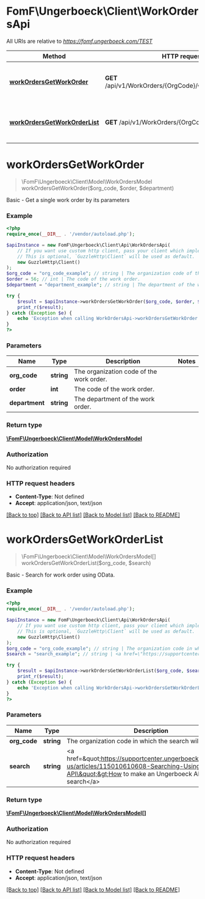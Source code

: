 # FomF\Ungerboeck\Client\WorkOrdersApi

All URIs are relative to *https://fomf.ungerboeck.com/TEST*

Method | HTTP request | Description
------------- | ------------- | -------------
[**workOrdersGetWorkOrder**](WorkOrdersApi.md#workOrdersGetWorkOrder) | **GET** /api/v1/WorkOrders/{OrgCode}/{Order}/{Department} | Basic - Get a single work order by its parameters
[**workOrdersGetWorkOrderList**](WorkOrdersApi.md#workOrdersGetWorkOrderList) | **GET** /api/v1/WorkOrders/{OrgCode} | Basic - Search for work order using OData.


# **workOrdersGetWorkOrder**
> \FomF\Ungerboeck\Client\Model\WorkOrdersModel workOrdersGetWorkOrder($org_code, $order, $department)

Basic - Get a single work order by its parameters

### Example
```php
<?php
require_once(__DIR__ . '/vendor/autoload.php');

$apiInstance = new FomF\Ungerboeck\Client\Api\WorkOrdersApi(
    // If you want use custom http client, pass your client which implements `GuzzleHttp\ClientInterface`.
    // This is optional, `GuzzleHttp\Client` will be used as default.
    new GuzzleHttp\Client()
);
$org_code = "org_code_example"; // string | The organization code of the work order.
$order = 56; // int | The code of the work order.
$department = "department_example"; // string | The department of the work order.

try {
    $result = $apiInstance->workOrdersGetWorkOrder($org_code, $order, $department);
    print_r($result);
} catch (Exception $e) {
    echo 'Exception when calling WorkOrdersApi->workOrdersGetWorkOrder: ', $e->getMessage(), PHP_EOL;
}
?>
```

### Parameters

Name | Type | Description  | Notes
------------- | ------------- | ------------- | -------------
 **org_code** | **string**| The organization code of the work order. |
 **order** | **int**| The code of the work order. |
 **department** | **string**| The department of the work order. |

### Return type

[**\FomF\Ungerboeck\Client\Model\WorkOrdersModel**](../Model/WorkOrdersModel.md)

### Authorization

No authorization required

### HTTP request headers

 - **Content-Type**: Not defined
 - **Accept**: application/json, text/json

[[Back to top]](#) [[Back to API list]](../../README.md#documentation-for-api-endpoints) [[Back to Model list]](../../README.md#documentation-for-models) [[Back to README]](../../README.md)

# **workOrdersGetWorkOrderList**
> \FomF\Ungerboeck\Client\Model\WorkOrdersModel[] workOrdersGetWorkOrderList($org_code, $search)

Basic - Search for work order using OData.

### Example
```php
<?php
require_once(__DIR__ . '/vendor/autoload.php');

$apiInstance = new FomF\Ungerboeck\Client\Api\WorkOrdersApi(
    // If you want use custom http client, pass your client which implements `GuzzleHttp\ClientInterface`.
    // This is optional, `GuzzleHttp\Client` will be used as default.
    new GuzzleHttp\Client()
);
$org_code = "org_code_example"; // string | The organization code in which the search will take place
$search = "search_example"; // string | <a href=\"https://supportcenter.ungerboeck.com/hc/en-us/articles/115010610608-Searching-Using-the-API\">How to make an Ungerboeck API search</a>

try {
    $result = $apiInstance->workOrdersGetWorkOrderList($org_code, $search);
    print_r($result);
} catch (Exception $e) {
    echo 'Exception when calling WorkOrdersApi->workOrdersGetWorkOrderList: ', $e->getMessage(), PHP_EOL;
}
?>
```

### Parameters

Name | Type | Description  | Notes
------------- | ------------- | ------------- | -------------
 **org_code** | **string**| The organization code in which the search will take place |
 **search** | **string**| &lt;a href&#x3D;\&quot;https://supportcenter.ungerboeck.com/hc/en-us/articles/115010610608-Searching-Using-the-API\&quot;&gt;How to make an Ungerboeck API search&lt;/a&gt; |

### Return type

[**\FomF\Ungerboeck\Client\Model\WorkOrdersModel[]**](../Model/WorkOrdersModel.md)

### Authorization

No authorization required

### HTTP request headers

 - **Content-Type**: Not defined
 - **Accept**: application/json, text/json

[[Back to top]](#) [[Back to API list]](../../README.md#documentation-for-api-endpoints) [[Back to Model list]](../../README.md#documentation-for-models) [[Back to README]](../../README.md)

